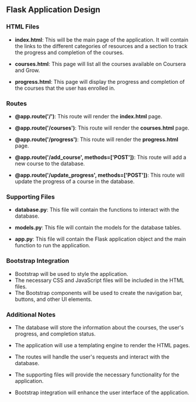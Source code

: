 ## Flask Application Design

### HTML Files

- **index.html**: This will be the main page of the application. It will contain the links to the different categories of resources and a section to track the progress and completion of the courses.

- **courses.html**: This page will list all the courses available on Coursera and Grow.

- **progress.html**: This page will display the progress and completion of the courses that the user has enrolled in.

### Routes

- **@app.route('/')**: This route will render the **index.html** page.

- **@app.route('/courses')**: This route will render the **courses.html** page.

- **@app.route('/progress')**: This route will render the **progress.html** page.

- **@app.route('/add_course', methods=['POST'])**: This route will add a new course to the database.

- **@app.route('/update_progress', methods=['POST'])**: This route will update the progress of a course in the database.

### Supporting Files

- **database.py**: This file will contain the functions to interact with the database.

- **models.py**: This file will contain the models for the database tables.

- **app.py**: This file will contain the Flask application object and the main function to run the application.

### Bootstrap Integration

- Bootstrap will be used to style the application.
- The necessary CSS and JavaScript files will be included in the HTML files.
- The Bootstrap components will be used to create the navigation bar, buttons, and other UI elements.



### Additional Notes

- The database will store the information about the courses, the user's progress, and completion status.

- The application will use a templating engine to render the HTML pages.

- The routes will handle the user's requests and interact with the database.

- The supporting files will provide the necessary functionality for the application.

- Bootstrap integration will enhance the user interface of the application.